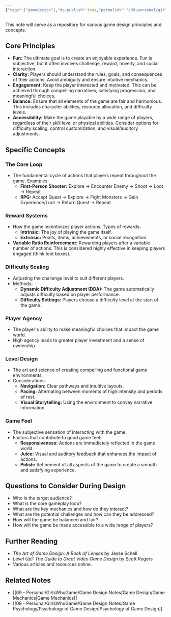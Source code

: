 ```yaml
---
{"tags":["gamedesign"],"dg-publish":true,"permalink":"/09-personal/girls-who-game/game-design-notes/game-design/game-design-principles/","dgPassFrontmatter":true}
---
```


This note will serve as a repository for various game design principles and concepts.

## Core Principles

*   **Fun:** The ultimate goal is to create an enjoyable experience. Fun is subjective, but it often involves challenge, reward, novelty, and social interaction.
*   **Clarity:** Players should understand the rules, goals, and consequences of their actions. Avoid ambiguity and ensure intuitive mechanics.
*   **Engagement:** Keep the player interested and motivated. This can be achieved through compelling narratives, satisfying progression, and meaningful choices.
*   **Balance:** Ensure that all elements of the game are fair and harmonious. This includes character abilities, resource allocation, and difficulty levels.
*   **Accessibility:** Make the game playable by a wide range of players, regardless of their skill level or physical abilities. Consider options for difficulty scaling, control customization, and visual/auditory adjustments.

## Specific Concepts

### The Core Loop

*   The fundamental cycle of actions that players repeat throughout the game. Examples:
    *   **First-Person Shooter:** Explore -> Encounter Enemy -> Shoot -> Loot -> Repeat
    *   **RPG:** Accept Quest -> Explore -> Fight Monsters -> Gain Experience/Loot -> Return Quest -> Repeat

### Reward Systems

*   How the game incentivizes player actions.  Types of rewards:
    *   **Intrinsic:** The joy of playing the game itself.
    *   **Extrinsic:** Points, items, achievements, or social recognition.
*   **Variable Ratio Reinforcement:**  Rewarding players after a variable number of actions. This is considered highly effective in keeping players engaged (think loot boxes).

### Difficulty Scaling

*   Adjusting the challenge level to suit different players.
*   Methods:
    *   **Dynamic Difficulty Adjustment (DDA):** The game automatically adjusts difficulty based on player performance.
    *   **Difficulty Settings:** Players choose a difficulty level at the start of the game.

### Player Agency

*   The player's ability to make meaningful choices that impact the game world.
*   High agency leads to greater player investment and a sense of ownership.

### Level Design

*   The art and science of creating compelling and functional game environments.
*   Considerations:
    *   **Navigation:** Clear pathways and intuitive layouts.
    *   **Pacing:** Alternating between moments of high intensity and periods of rest.
    *   **Visual Storytelling:** Using the environment to convey narrative information.

### Game Feel

*   The subjective sensation of interacting with the game.
*   Factors that contribute to good game feel:
    *   **Responsiveness:** Actions are immediately reflected in the game world.
    *   **Juice:** Visual and auditory feedback that enhances the impact of actions.
    *   **Polish:** Refinement of all aspects of the game to create a smooth and satisfying experience.

## Questions to Consider During Design

*   Who is the target audience?
*   What is the core gameplay loop?
*   What are the key mechanics and how do they interact?
*   What are the potential challenges and how can they be addressed?
*   How will the game be balanced and fair?
*   How will the game be made accessible to a wide range of players?

## Further Reading

*   *The Art of Game Design: A Book of Lenses* by Jesse Schell
*   *Level Up!: The Guide to Great Video Game Design* by Scott Rogers
*   Various articles and resources online.

## Related Notes

*   [[09 - Personal/GirlsWhoGame/Game Design Notes/Game Design/Game Mechanics\|Game Mechanics]]
*   [[09 - Personal/GirlsWhoGame/Game Design Notes/Game Psychology/Psychology of Game Design\|Psychology of Game Design]]